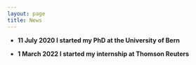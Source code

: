 ```yaml
---
layout: page
title: News
---
```


* **11 July 2020 I started my PhD at the University of Bern**

* **1 March 2022 I started my internship at Thomson Reuters**
